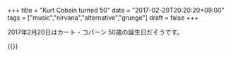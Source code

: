 +++
title = "Kurt Cobain turned 50"
date = "2017-02-20T20:20:20+09:00"
tags = ["music","nirvana","alternative","grunge"]
draft = false
+++

2017年2月20日はカート・コバーン 50歳の誕生日だそうです。

{{<youtube Fa30bdEXNeM>}}
